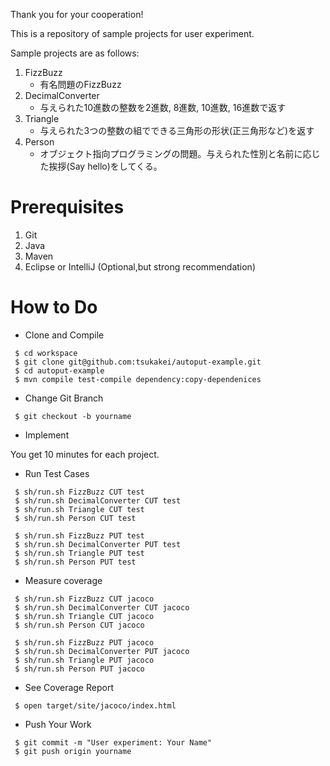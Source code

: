 Thank you for your cooperation!

This is a repository of sample projects for user experiment.

Sample projects are as follows:
1. FizzBuzz
    - 有名問題のFizzBuzz
1. DecimalConverter
    - 与えられた10進数の整数を2進数, 8進数, 10進数, 16進数で返す
1. Triangle
    - 与えられた3つの整数の組でできる三角形の形状(正三角形など)を返す
1. Person
    - オブジェクト指向プログラミングの問題。与えられた性別と名前に応じた挨拶(Say hello)をしてくる。
    
# Prerequisites
1. Git
1. Java
1. Maven
1. Eclipse or IntelliJ (Optional,but strong recommendation)

# How to Do

- Clone and Compile

```
 $ cd workspace
 $ git clone git@github.com:tsukakei/autoput-example.git
 $ cd autoput-example
 $ mvn compile test-compile dependency:copy-dependenices 
``` 

- Change Git Branch

```
 $ git checkout -b yourname
```

- Implement

You get 10 minutes for each project. 


- Run Test Cases

```
 $ sh/run.sh FizzBuzz CUT test
 $ sh/run.sh DecimalConverter CUT test
 $ sh/run.sh Triangle CUT test
 $ sh/run.sh Person CUT test
 
 $ sh/run.sh FizzBuzz PUT test
 $ sh/run.sh DecimalConverter PUT test
 $ sh/run.sh Triangle PUT test
 $ sh/run.sh Person PUT test
```

- Measure coverage

```
 $ sh/run.sh FizzBuzz CUT jacoco
 $ sh/run.sh DecimalConverter CUT jacoco
 $ sh/run.sh Triangle CUT jacoco
 $ sh/run.sh Person CUT jacoco
 
 $ sh/run.sh FizzBuzz PUT jacoco
 $ sh/run.sh DecimalConverter PUT jacoco
 $ sh/run.sh Triangle PUT jacoco
 $ sh/run.sh Person PUT jacoco
```
    
- See Coverage Report
```
 $ open target/site/jacoco/index.html
```

- Push Your Work

```
 $ git commit -m "User experiment: Your Name"
 $ git push origin yourname
```